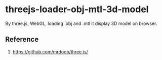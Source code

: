# threejs-loader-obj-mtl-3d-model
By three.js, WebGL, loading .obj and .mtl it display 3D model on browser.

## Reference
1. https://github.com/mrdoob/three.js/
